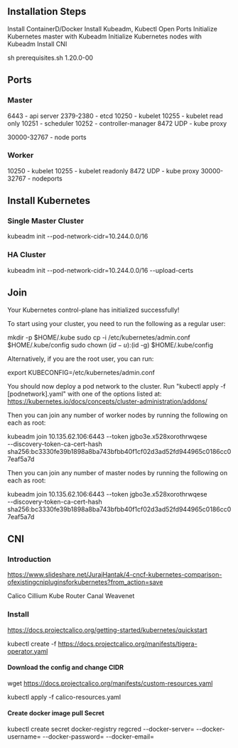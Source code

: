 ## Installation Steps

Install ContainerD/Docker
Install Kubeadm, Kubectl
Open Ports
Initialize Kubernetes master with Kubeadm
Initialize Kubernetes nodes with Kubeadm
Install CNI





sh prerequisites.sh 1.20.0-00

## Ports

### Master

6443 - api server
2379-2380 - etcd
10250 - kubelet
10255 - kubelet read only
10251 - scheduler 
10252 - controller-manager
8472 UDP  - kube proxy

30000-32767  - node ports


### Worker

10250 - kubelet
10255 - kubelet readonly
8472 UDP -  kube proxy
30000-32767 - nodeports


## Install Kubernetes

### Single Master Cluster
kubeadm init --pod-network-cidr=10.244.0.0/16

### HA Cluster
kubeadm init --pod-network-cidr=10.244.0.0/16 --upload-certs

## Join

Your Kubernetes control-plane has initialized successfully!

To start using your cluster, you need to run the following as a regular user:

  mkdir -p $HOME/.kube
  sudo cp -i /etc/kubernetes/admin.conf $HOME/.kube/config
  sudo chown $(id -u):$(id -g) $HOME/.kube/config

Alternatively, if you are the root user, you can run:

  export KUBECONFIG=/etc/kubernetes/admin.conf

You should now deploy a pod network to the cluster.
Run "kubectl apply -f [podnetwork].yaml" with one of the options listed at:
  https://kubernetes.io/docs/concepts/cluster-administration/addons/

Then you can join any number of worker nodes by running the following on each as root:

kubeadm join 10.135.62.106:6443 --token jgbo3e.x528xorothrwqese \
    --discovery-token-ca-cert-hash sha256:bc3330fe39b1898a8ba743bfbb40f1cf02d3ad52fd944965c0186cc07eaf5a7d 

Then you can join any number of master nodes by running the following on each as root:

kubeadm join 10.135.62.106:6443 --token jgbo3e.x528xorothrwqese \
    --discovery-token-ca-cert-hash sha256:bc3330fe39b1898a8ba743bfbb40f1cf02d3ad52fd944965c0186cc07eaf5a7d 


## CNI

### Introduction

https://www.slideshare.net/JurajHantak/4-cncf-kubernetes-comparison-ofexistingcnipluginsforkubernetes?from_action=save

Calico
Cillium
Kube Router
Canal
Weavenet

### Install 
https://docs.projectcalico.org/getting-started/kubernetes/quickstart

kubectl create -f https://docs.projectcalico.org/manifests/tigera-operator.yaml
#### Download the config and change CIDR 

wget https://docs.projectcalico.org/manifests/custom-resources.yaml

kubectl apply -f calico-resources.yaml



#### Create docker image pull Secret

kubectl create secret docker-registry regcred --docker-server=<your-registry-server> --docker-username=<your-name> --docker-password=<your-pword> --docker-email=<your-email>